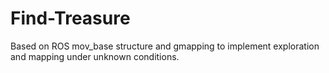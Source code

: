 # Find-Treasure
Based on ROS mov_base structure and gmapping to implement exploration and mapping under unknown conditions.
